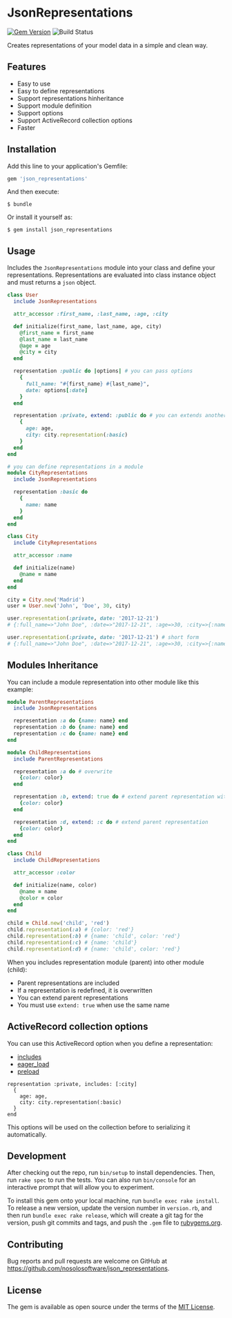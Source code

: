 # JsonRepresentations
[![Gem Version](https://badge.fury.io/rb/json_representations.svg)](https://badge.fury.io/rb/json_representations)
![Build Status](https://github.com/nosolosoftware/json_representations/actions/workflows/rspec.yml/badge.svg)

Creates representations of your model data in a simple and clean way.

## Features

* Easy to use
* Easy to define representations
* Support representations hinheritance
* Support module definition
* Support options
* Support ActiveRecord collection options
* Faster

## Installation

Add this line to your application's Gemfile:

```ruby
gem 'json_representations'
```

And then execute:

    $ bundle

Or install it yourself as:

    $ gem install json_representations

## Usage

Includes the `JsonRepresentations` module into your class and define your representations.
Representations are evaluated into class instance object and must returns a `json` object.

```ruby
class User
  include JsonRepresentations

  attr_accessor :first_name, :last_name, :age, :city

  def initialize(first_name, last_name, age, city)
    @first_name = first_name
    @last_name = last_name
    @age = age
    @city = city
  end

  representation :public do |options| # you can pass options
    {
      full_name: "#{first_name} #{last_name}",
      date: options[:date]
    }
  end

  representation :private, extend: :public do # you can extends another representations
    {
      age: age,
      city: city.representation(:basic)
    }
  end
end

# you can define representations in a module
module CityRepresentations
  include JsonRepresentations

  representation :basic do
    {
      name: name
    }
  end
end

class City
  include CityRepresentations

  attr_accessor :name

  def initialize(name)
    @name = name
  end
end

city = City.new('Madrid')
user = User.new('John', 'Doe', 30, city)

user.representation(:private, date: '2017-12-21')
# {:full_name=>"John Doe", :date=>"2017-12-21", :age=>30, :city=>{:name=>"Madrid"}}

user.representation(:private, date: '2017-12-21') # short form
# {:full_name=>"John Doe", :date=>"2017-12-21", :age=>30, :city=>{:name=>"Madrid"}}
```

## Modules Inheritance

You can include a module representation into other module like this example:

```ruby
module ParentRepresentations
  include JsonRepresentations

  representation :a do {name: name} end
  representation :b do {name: name} end
  representation :c do {name: name} end
end

module ChildRepresentations
  include ParentRepresentations

  representation :a do # overwrite
    {color: color}
  end

  representation :b, extend: true do # extend parent representation with same name
    {color: color}
  end

  representation :d, extend: :c do # extend parent representation
    {color: color}
  end
end

class Child
  include ChildRepresentations

  attr_accessor :color

  def initialize(name, color)
    @name = name
    @color = color
  end
end

child = Child.new('child', 'red')
child.representation(:a) # {color: 'red'}
child.representation(:b) # {name: 'child', color: 'red'}
child.representation(:c) # {name: 'child'}
child.representation(:d) # {name: 'child', color: 'red'}
```

When you includes representation module (parent) into other module (child):

* Parent representations are included
* If a representation is redefined, it is overwritten
* You can extend parent representations
* You must use `extend: true` when use the same name

## ActiveRecord collection options

You can use this ActiveRecord option when you define a representation:

* [includes](https://apidock.com/rails/ActiveRecord/QueryMethods/includes)
* [eager_load](https://apidock.com/rails/ActiveRecord/QueryMethods/eager_load)
* [preload](https://apidock.com/rails/ActiveRecord/QueryMethods/preload)

```
representation :private, includes: [:city]
  {
    age: age,
    city: city.representation(:basic)
  }
end
```

This options will be used on the collection before to serializing it automatically.

## Development

After checking out the repo, run `bin/setup` to install dependencies. Then, run `rake spec` to run the tests. You can also run `bin/console` for an interactive prompt that will allow you to experiment.

To install this gem onto your local machine, run `bundle exec rake install`. To release a new version, update the version number in `version.rb`, and then run `bundle exec rake release`, which will create a git tag for the version, push git commits and tags, and push the `.gem` file to [rubygems.org](https://rubygems.org).

## Contributing

Bug reports and pull requests are welcome on GitHub at https://github.com/nosolosoftware/json_representations.

## License

The gem is available as open source under the terms of the [MIT License](https://opensource.org/licenses/MIT).
